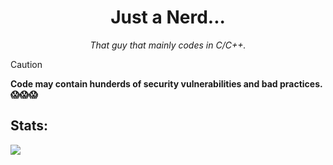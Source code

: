 <h1 align=center>Just a Nerd...</h1>

<p align=center><i>That guy that mainly codes in C/C++.</i></p>

> [!CAUTION]
> **Code may contain hunderds of security vulnerabilities and bad practices. 😱😱😱**

## Stats:

![](http://github-profile-summary-cards.vercel.app/api/cards/profile-details?username=DeLuks2006&theme=transparent)
